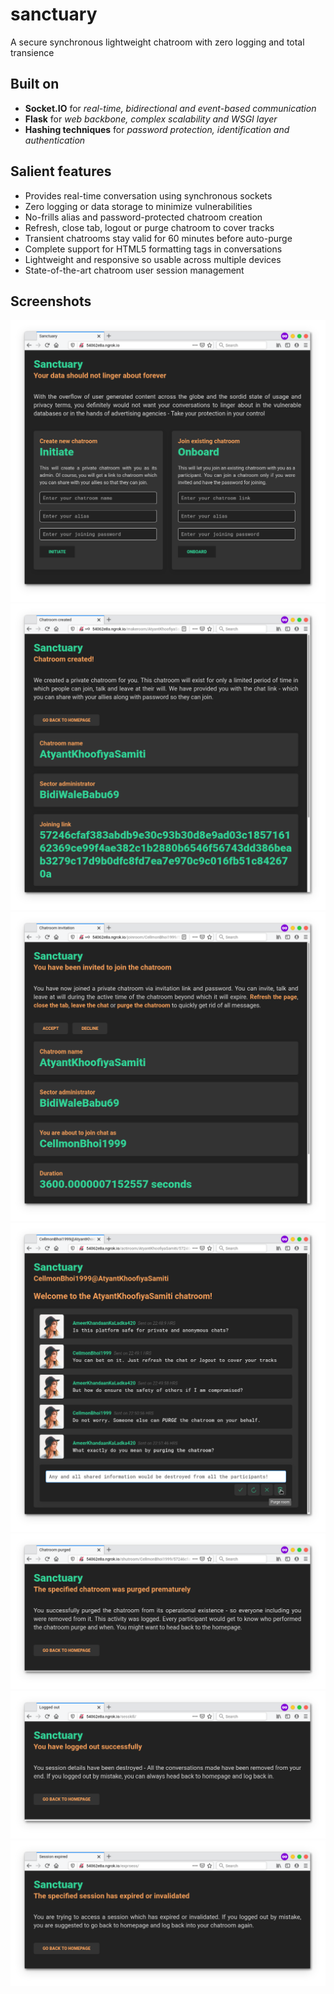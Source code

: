 # sanctuary
A secure synchronous lightweight chatroom with zero logging and total transience

## Built on
* **Socket.IO** for *real-time, bidirectional and event-based communication*
* **Flask** for *web backbone, complex scalability and WSGI layer*
* **Hashing techniques** for *password protection, identification and authentication*

## Salient features
* Provides real-time conversation using synchronous sockets
* Zero logging or data storage to minimize vulnerabilities
* No-frills alias and password-protected chatroom creation
* Refresh, close tab, logout or purge chatroom to cover tracks
* Transient chatrooms stay valid for 60 minutes before auto-purge
* Complete support for HTML5 formatting tags in conversations
* Lightweight and responsive so usable across multiple devices
* State-of-the-art chatroom user session management

## Screenshots
![Homepage](pictures/snctry_homepage.png)
![Making a chatroom](pictures/snctry_makeroom.png)
![Joining a chatroom](pictures/snctry_joinroom.png)
![Active chatroom](pictures/snctry_chatroom.png)
![Purging a chatroom](pictures/snctry_shutroom.png)
![Logging out](pictures/snctry_sesskill.png)
![Accessing invalidated session](pictures/snctry_exprsess.png)
